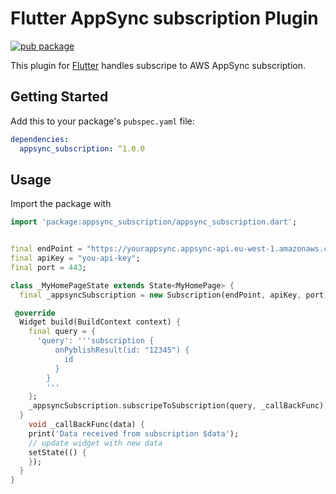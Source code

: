 # Flutter AppSync subscription Plugin

[![pub package](https://img.shields.io/pub/v/location.svg)](https://pub.dev/packages/appsync_subscription)

This plugin for [Flutter](https://flutter.io)
handles subscripe to AWS AppSync subscription.

## Getting Started

Add this to your package's `pubspec.yaml` file:

```yaml
dependencies:
  appsync_subscription: ^1.0.0
```

## Usage

Import the package with

```dart
import 'package:appsync_subscription/appsync_subscription.dart';
```

```dart

final endPoint = "https://yourappsync.appsync-api.eu-west-1.amazonaws.com/graphql";
final apiKey = "you-api-key";
final port = 443;

class _MyHomePageState extends State<MyHomePage> {
  final _appsyncSubscription = new Subscription(endPoint, apiKey, port);

 @override
  Widget build(BuildContext context) {
    final query = {
      'query': '''subscription {
          onPyblishResult(id: "12345") {
            id
          }
        }
        '''
    };
    _appsyncSubscription.subscripeToSubscription(query, _callBackFunc);
  }
    void _callBackFunc(data) {
    print('Data received from subscription $data');
    // update widget with new data
    setState(() {
    });
  }
}

```